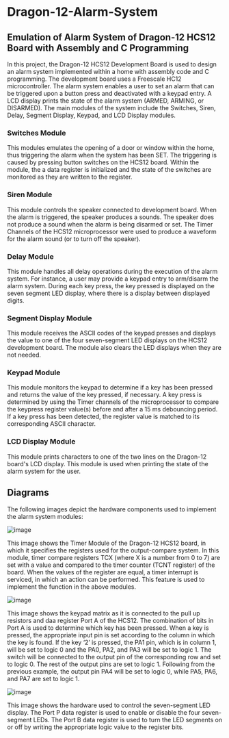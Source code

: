 # Dragon-12-Alarm-System
## Emulation of Alarm System of Dragon-12 HCS12 Board with Assembly and C Programming

In this project, the Dragon-12 HCS12 Development Board is used to design an alarm system implemented within a home with assembly code and C programming. The development board uses a Freescale HC12 microcontroller. The alarm system enables a 
user to set an alarm that can be triggered upon a button press and deactivated with a keypad entry. A LCD display prints the state of the alarm system (ARMED, ARMING, or DISARMED). 
The main modules of the system include the Switches, Siren, Delay, Segment Display, Keypad, and LCD Display modules. 

### Switches Module

This modules emulates the opening of a door or window within the home, thus triggering the alarm when the system has been SET. The triggering is caused by pressing button switches 
on the HCS12 board. Within the module, the a data register is initialized and the state of the switches are monitored as they are written to the register.

### Siren Module

This module controls the speaker connected to development board. When the alarm is triggered, the speaker produces a sounds. The speaker does not produce a sound when the alarm is 
being disarmed or set. The Timer Channels of the HCS12 microprocessor were used to produce a waveform for the alarm sound (or to turn off the speaker).

### Delay Module

This module handles all delay operations during the execution of the alarm system. For instance, a user may provide a keypad entry to arm/disarm the alarm system. During each key 
press, the key pressed is displayed on the seven segment LED display, where there is a display between displayed digits. 

### Segment Display Module

This module receives the ASCII codes of the keypad presses and displays the value to one of the four seven-segment LED displays on the HCS12 development board. The module also clears
the LED displays when they are not needed.

### Keypad Module

This module monitors the keypad to determine if a key has been pressed and returns the value of the key pressed, if necessary. A key press is determined by using the Timer channels 
of the microprocessor to compare the keypress register value(s) before and after a 15 ms debouncing period. If a key press has been detected, the register value is matched to its 
corresponding ASCII character. 

### LCD Display Module

This module prints characters to one of the two lines on the Dragon-12 board's LCD display. This module is used when printing the state of the alarm system for the user. 

## Diagrams

The following images depict the hardware components used to implement the alarm system modules:

![image](https://user-images.githubusercontent.com/43174428/142348657-34340c01-1d94-407c-8eee-e3b271cd80d0.png)

This image shows the Timer Module of the Dragon-12 HCS12 board, in which it specifies the registers used for the output-compare system. In this module, timer compare registers TCX (where X is a number from 0 to 7) are set with a value and compared to the timer counter (TCNT register) of the board. When the values of the register are equal, a timer interrupt is serviced, in which an action can be performed. This feature is used to implement the function in the above modules. 

![image](https://user-images.githubusercontent.com/43174428/142348697-0f029cbf-08ee-4fe3-9fc6-c8fc9de6d393.png)

This image shows the keypad matrix as it is connected to the pull up resistors and daa register Port A of the HCS12. The combination of bits in Port A is used to determine which key has been pressed. When a key is pressed, the appropriate input pin is set according to the column in which the key is found. If the key ‘2’ is pressed, the PA1 pin, which is in column 1, will be set to logic 0 and the PA0, PA2, and PA3 will be set to logic 1. The switch will be connected to the output pin of the corresponding row and set to logic 0. The rest of the output pins are set to logic 1. Following from the previous example, the output pin PA4 will be set to logic 0, while PA5, PA6, and PA7 are set to logic 1.

![image](https://user-images.githubusercontent.com/43174428/142348738-709956f6-774e-4e97-b309-b3d1173344c3.png)

This image shows the hardware used to control the seven-segment LED display. The Port P data register is used to enable or disable the four seven-segment LEDs. The Port B data register is used to turn the LED segments on or off by writing the appropriate logic value to the register bits.
